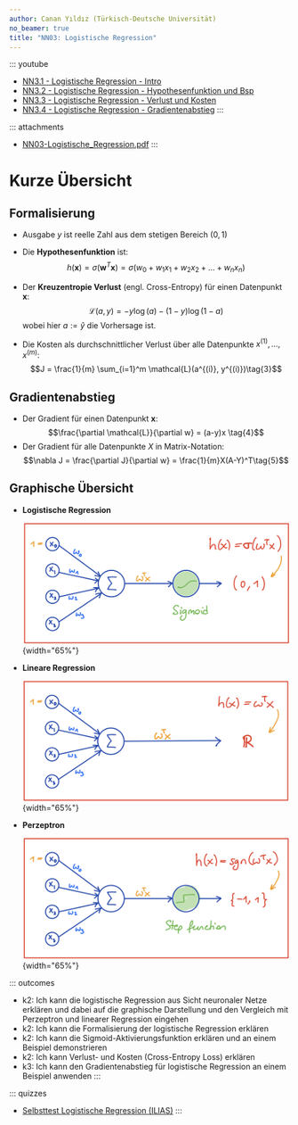 ```yaml
---
author: Canan Yıldız (Türkisch-Deutsche Universität)
no_beamer: true
title: "NN03: Logistische Regression"
---
```


::: youtube
-   [NN3.1 - Logistische Regression - Intro](https://youtu.be/GpJmjrqA5RY)
-   [NN3.2 - Logistische Regression - Hypothesenfunktion und
    Bsp](https://youtu.be/z-jFZeNWMRc)
-   [NN3.3 - Logistische Regression - Verlust und
    Kosten](https://youtu.be/ruuCKupOhCE)
-   [NN3.4 - Logistische Regression -
    Gradientenabstieg](https://youtu.be/kPAZsr-r1LA)
:::

::: attachments
-   [NN03-Logistische_Regression.pdf](https://github.com/Artificial-Intelligence-HSBI-TDU/KI-Vorlesung/blob/master/lecture/nn/files/NN03-Logistische_Regression.pdf)
:::

# Kurze Übersicht

## Formalisierung

-   Ausgabe $y$ ist reelle Zahl aus dem stetigen Bereich $(0,1)$

-   Die **Hypothesenfunktion** ist:
    $$h(\mathbf{x}) = \sigma (\mathbf{w}^T\mathbf{x}) = \sigma (w_0 + w_1x_1 + w_2x_2 + \ldots + w_nx_n) \tag{1}$$

-   Der **Kreuzentropie Verlust** (engl. Cross-Entropy) für einen Datenpunkt
    $\mathbf{x}$: $$\mathcal{L}(a, y) =  - y  \log(a) - (1-y)  \log(1-a)\tag{2}$$
    wobei hier $a := \hat{y}$ die Vorhersage ist.

-   Die Kosten als durchschnittlicher Verlust über alle Datenpunkte
    $x^{(1)}, \ldots, x^{(m)}$:
    $$J = \frac{1}{m} \sum_{i=1}^m \mathcal{L}(a^{(i)}, y^{(i)})\tag{3}$$

## Gradientenabstieg

-   Der Gradient für einen Datenpunkt $\mathbf{x}$:
    $$\frac{\partial \mathcal{L}}{\partial w} = (a-y)x \tag{4}$$
-   Der Gradient für alle Datenpunkte $X$ in Matrix-Notation:
    $$\nabla J = \frac{\partial J}{\partial w} = \frac{1}{m}X(A-Y)^T\tag{5}$$

## Graphische Übersicht

-   **Logistische Regression**

    ![](images/log_reg_nn.png){width="65%"}

-   **Lineare Regression**

    ![](images/lin_reg_nn.png){width="65%"}

-   **Perzeptron**

    ![](images/perzeptron_nn.png){width="65%"}

::: outcomes
-   k2: Ich kann die logistische Regression aus Sicht neuronaler Netze erklären und
    dabei auf die graphische Darstellung und den Vergleich mit Perzeptron und
    linearer Regression eingehen
-   k2: Ich kann die Formalisierung der logistische Regression erklären
-   k2: Ich kann die Sigmoid-Aktivierungsfunktion erklären und an einem Beispiel
    demonstrieren
-   k2: Ich kann Verlust- und Kosten (Cross-Entropy Loss) erklären
-   k3: Ich kann den Gradientenabstieg für logistische Regression an einem Beispiel
    anwenden
:::

::: quizzes
-   [Selbsttest Logistische Regression
    (ILIAS)](https://www.hsbi.de/elearning/goto.php?target=tst_1106591&client_id=FH-Bielefeld)
:::
